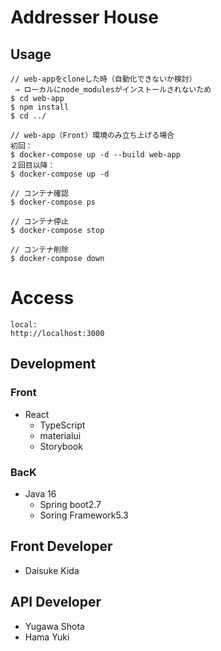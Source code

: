 # Addresser House

##  Usage
```
// web-appをcloneした時（自動化できないか検討）
 → ローカルにnode_modulesがインストールされないため
$ cd web-app
$ npm install
$ cd ../

// web-app（Front）環境のみ立ち上げる場合
初回：
$ docker-compose up -d --build web-app
２回目以降：
$ docker-compose up -d

// コンテナ確認
$ docker-compose ps

// コンテナ停止
$ docker-compose stop

// コンテナ削除
$ docker-compose down
```

# Access
```
local:
http://localhost:3000
```

## Development
### Front
- React
  - TypeScript
  - materialui
  - Storybook

### BacK
- Java 16
  - Spring boot2.7
  - Soring Framework5.3

## Front Developer
 - Daisuke Kida

## API Developer
 - Yugawa Shota
 - Hama Yuki
